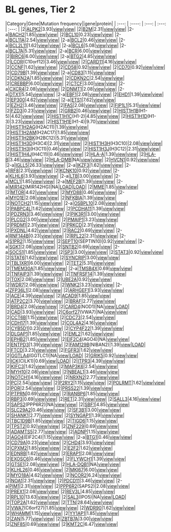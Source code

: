 # BL genes, Tier 2
|Category|Gene|Mutation frequency||gene|protein|
| :---: | :----: | :---: | :---: | :---: |
|2|[ALPK2](ALPK2)|3.93|[view](images/proteinpaint/ALPK2.svg)|[view](images/proteinpaint/ALPK2_NM_052947.svg)|
|2|[B2M](B2M)|2.31|[view](images/proteinpaint/B2M.svg)|[view](images/proteinpaint/B2M_NM_004048.svg)|
|2-a|[BACH2](BACH2)|1.85|[view](images/proteinpaint/BACH2.svg)|[view](images/proteinpaint/BACH2_NM_021813.svg)|
|2|[BCL10](BCL10)|0.23|[view](images/proteinpaint/BCL10.svg)|[view](images/proteinpaint/BCL10_NM_003921.svg)|
|2-a|[BCL11A](BCL11A)|2.54|[view](images/proteinpaint/BCL11A.svg)|[view](images/proteinpaint/BCL11A_NM_022893.svg)|
|2-a|[BCL2](BCL2)|0.46|[view](images/proteinpaint/BCL2.svg)|[view](images/proteinpaint/BCL2_NM_000633.svg)|
|2-a|[BCL2L11](BCL2L11)|1.62|[view](images/proteinpaint/BCL2L11.svg)|[view](images/proteinpaint/BCL2L11_NM_138621.svg)|
|2-a|[BCL6](BCL6)|5.08|[view](images/proteinpaint/BCL6.svg)|[view](images/proteinpaint/BCL6_NM_001706.svg)|
|2-a|[BCL7A](BCL7A)|5.31|[view](images/proteinpaint/BCL7A.svg)|[view](images/proteinpaint/BCL7A_NM_020993.svg)|
|2-a|[BCR](BCR)|6.00|[view](images/proteinpaint/BCR.svg)|[view](images/proteinpaint/BCR_NM_004327.svg)|
|2|[BIRC6](BIRC6)|6.00|[view](images/proteinpaint/BIRC6.svg)|[view](images/proteinpaint/BIRC6_NM_016252.svg)|
|2-a|[BTG2](BTG2)|4.85|[view](images/proteinpaint/BTG2.svg)|[view](images/proteinpaint/BTG2_NM_006763.svg)|
|2|[LCOR](LCOR)(C10orf12)|3.46|[view](images/proteinpaint/LCOR.svg)|[view](images/proteinpaint/LCOR_NM_001346516.svg)|
|2|[CARD11](CARD11)|4.16|[view](images/proteinpaint/CARD11.svg)|[view](images/proteinpaint/CARD11_NM_032415.svg)|
|2|[CCNF](CCNF)|1.62|[view](images/proteinpaint/CCNF.svg)|[view](images/proteinpaint/CCNF_NM_001761.svg)|
|2|[CD58](CD58)|0.92|[view](images/proteinpaint/CD58.svg)|[view](images/proteinpaint/CD58_NM_001779.svg)|
|2|[CD70](CD70)|0.92|[view](images/proteinpaint/CD70.svg)|[view](images/proteinpaint/CD70_NM_001252.svg)|
|2|[CD79B](CD79B)|1.39|[view](images/proteinpaint/CD79B.svg)|[view](images/proteinpaint/CD79B_NM_000626.svg)|
|2-a|[CD83](CD83)|1.15|[view](images/proteinpaint/CD83.svg)|[view](images/proteinpaint/CD83_NM_004233.svg)|
|2|[CDKN2A](CDKN2A)|1.85|[view](images/proteinpaint/CDKN2A.svg)|[view](images/proteinpaint/CDKN2A_NM_000077.svg)|
|2|[CDKN2C](CDKN2C)|2.54|[view](images/proteinpaint/CDKN2C.svg)|[view](images/proteinpaint/CDKN2C_NM_001262.svg)|
|2|[CREBBP](CREBBP)|6.00|[view](images/proteinpaint/CREBBP.svg)|[view](images/proteinpaint/CREBBP_NM_004380.svg)|
|2|[CTCF](CTCF)|3.00|[view](images/proteinpaint/CTCF.svg)|[view](images/proteinpaint/CTCF_NM_006565.svg)|
|2-a|[CXCR4](CXCR4)|2.08|[view](images/proteinpaint/CXCR4.svg)|[view](images/proteinpaint/CXCR4_NM_001008540.svg)|
|2|[DNMT1](DNMT1)|2.08|[view](images/proteinpaint/DNMT1.svg)|[view](images/proteinpaint/DNMT1_NM_001130823.svg)|
|2-a|[DTX1](DTX1)|5.54|[view](images/proteinpaint/DTX1.svg)|[view](images/proteinpaint/DTX1_NM_004416.svg)|
|2-a|[EBF1](EBF1)|2.08|[view](images/proteinpaint/EBF1.svg)|[view](images/proteinpaint/EBF1_NM_024007.svg)|
|2|[EHD1](EHD1)|1.39|[view](images/proteinpaint/EHD1.svg)|[view](images/proteinpaint/EHD1_NM_006795.svg)|
|2|[EP300](EP300)|4.62|[view](images/proteinpaint/EP300.svg)|[view](images/proteinpaint/EP300_NM_001429.svg)|
|2-a|[ETS1](ETS1)|7.62|[view](images/proteinpaint/ETS1.svg)|[view](images/proteinpaint/ETS1_NM_001143820.svg)|
|2|[EZH2](EZH2)|3.46|[view](images/proteinpaint/EZH2.svg)|[view](images/proteinpaint/EZH2_NM_001203247.svg)|
|2|[FAS](FAS)|2.08|[view](images/proteinpaint/FAS.svg)|[view](images/proteinpaint/FAS_NM_000043.svg)|
|2|[FIP1L1](FIP1L1)|5.31|[view](images/proteinpaint/FIP1L1.svg)|[view](images/proteinpaint/FIP1L1_NM_030917.svg)|
|2|[FZD3](FZD3)|0.23|[view](images/proteinpaint/FZD3.svg)|[view](images/proteinpaint/FZD3_NM_017412.svg)|
|2|[GRB2](GRB2)|0.46|[view](images/proteinpaint/GRB2.svg)|[view](images/proteinpaint/GRB2_NM_002086.svg)|
|2|[HIST1H1B](HIST1H1B)(H1-5)|4.62|[view](images/proteinpaint/HIST1H1B.svg)|[view](images/proteinpaint/HIST1H1B_NM_005322.svg)|
|2|[HIST1H1C](HIST1H1C)(H1-2)|4.85|[view](images/proteinpaint/HIST1H1C.svg)|[view](images/proteinpaint/HIST1H1C_NM_005319.svg)|
|2|[HIST1H1D](HIST1H1D)(H1-3)|3.23|[view](images/proteinpaint/HIST1H1D.svg)|[view](images/proteinpaint/HIST1H1D_NM_005320.svg)|
|2|[HIST1H1E](HIST1H1E)(H1-4)|9.70|[view](images/proteinpaint/HIST1H1E.svg)|[view](images/proteinpaint/HIST1H1E_NM_005321.svg)|
|2|[HIST1H2AG](HIST1H2AG)(H2AC11)|1.39|[view](images/proteinpaint/HIST1H2AG.svg)|[view](images/proteinpaint/HIST1H2AG_NM_021064.svg)|
|2|[HIST1H2AM](HIST1H2AM)(H2AC17)|1.85|[view](images/proteinpaint/HIST1H2AM.svg)|[view](images/proteinpaint/HIST1H2AM_NM_003514.svg)|
|2|[HIST1H2BK](HIST1H2BK)(H2BC12)|5.31|[view](images/proteinpaint/HIST1H2BK.svg)|[view](images/proteinpaint/HIST1H2BK_NM_080593.svg)|
|2|[HIST1H3D](HIST1H3D)(H3C4)|2.31|[view](images/proteinpaint/HIST1H3D.svg)|[view](images/proteinpaint/HIST1H3D_NM_003530.svg)|
|2|[HIST1H3H](HIST1H3H)(H3C10)|2.08|[view](images/proteinpaint/HIST1H3H.svg)|[view](images/proteinpaint/HIST1H3H_NM_003536.svg)|
|2|[HIST1H3I](HIST1H3I)(H3C11)|0.46|[view](images/proteinpaint/HIST1H3I.svg)|[view](images/proteinpaint/HIST1H3I_NM_003533.svg)|
|2|[HIST1H3J](HIST1H3J)(H3C12)|2.31|[view](images/proteinpaint/HIST1H3J.svg)|[view](images/proteinpaint/HIST1H3J_NM_003535.svg)|
|2|[HIST1H4J](HIST1H4J)(H4C11)|0.46|[view](images/proteinpaint/HIST1H4J.svg)|[view](images/proteinpaint/HIST1H4J_NM_021968.svg)|
|2|[HLA-A](HLA-A)|1.39|[view](images/proteinpaint/HLA-A.svg)|[view](images/proteinpaint/HLA-A_NM_002116.svg)|
|2|[HLA-B](HLA-B)|3.46|[view](images/proteinpaint/HLA-B.svg)|[view](images/proteinpaint/HLA-B_NM_005514.svg)|
|2|[HLA-DMB](HLA-DMB)|NA|[view](images/proteinpaint/HLA-DMB.svg)|[view](images/proteinpaint/HLA-DMB_NM_002118.svg)|
|2|[HVCN1](HVCN1)|0.92|[view](images/proteinpaint/HVCN1.svg)|[view](images/proteinpaint/HVCN1_NM_001040107.svg)|
|2-a|[IGLL5](IGLL5)|26.33|[view](images/proteinpaint/IGLL5.svg)|[view](images/proteinpaint/IGLL5_NM_001178126.svg)|
|2-a|[IKZF3](IKZF3)|1.62|[view](images/proteinpaint/IKZF3.svg)|[view](images/proteinpaint/IKZF3_NM_012481.svg)|
|2-a|[IRF8](IRF8)|2.31|[view](images/proteinpaint/IRF8.svg)|[view](images/proteinpaint/IRF8_NM_002163.svg)|
|2|[KCNK10](KCNK10)|0.92|[view](images/proteinpaint/KCNK10.svg)|[view](images/proteinpaint/KCNK10_NM_021161.svg)|
|2-a|[KLHL6](KLHL6)|3.93|[view](images/proteinpaint/KLHL6.svg)|[view](images/proteinpaint/KLHL6_NM_130446.svg)|
|2-a|[LTB](LTB)|3.00|[view](images/proteinpaint/LTB.svg)|[view](images/proteinpaint/LTB_NM_002341.svg)|
|2-a|[MCL1](MCL1)|1.85|[view](images/proteinpaint/MCL1.svg)|[view](images/proteinpaint/MCL1_NM_021960.svg)|
|2-a|[MEF2B](MEF2B)|1.39|[view](images/proteinpaint/MEF2B.svg)|[view](images/proteinpaint/MEF2B_NM_001145785.svg)|
|2-a|[MIR142](MIR142)(MIR142HG)|NA|[LOAD](https://morinlab.github.io/LLMPP/GAMBL/MIR142.html)|[LOAD](https://morinlab.github.io/LLMPP/GAMBL/MIR142_protein.html)|
|2|[MME](MME)|1.85|[view](images/proteinpaint/MME.svg)|[view](images/proteinpaint/MME_NM_000902.svg)|
|2|[MTOR](MTOR)|4.62|[view](images/proteinpaint/MTOR.svg)|[view](images/proteinpaint/MTOR_NM_004958.svg)|
|2|[MYD88](MYD88)|0.46|[view](images/proteinpaint/MYD88.svg)|[view](images/proteinpaint/MYD88_NM_002468.svg)|
|2-a|[MYO1E](MYO1E)|2.08|[view](images/proteinpaint/MYO1E.svg)|[view](images/proteinpaint/MYO1E_NM_004998.svg)|
|2|[NFKBIA](NFKBIA)|1.39|[view](images/proteinpaint/NFKBIA.svg)|[view](images/proteinpaint/NFKBIA_NM_020529.svg)|
|2|[NOTCH2](NOTCH2)|1.15|[view](images/proteinpaint/NOTCH2.svg)|[view](images/proteinpaint/NOTCH2_NM_024408.svg)|
|2-a|[OSBPL10](OSBPL10)|2.08|[view](images/proteinpaint/OSBPL10.svg)|[view](images/proteinpaint/OSBPL10_NM_017784.svg)|
|2|[PABPC4L](PABPC4L)|1.62|[view](images/proteinpaint/PABPC4L.svg)|[view](images/proteinpaint/PABPC4L_NM_001114734.svg)|
|2|[PCDHA11](PCDHA11)|1.39|[view](images/proteinpaint/PCDHA11.svg)|[view](images/proteinpaint/PCDHA11_NM_018902.svg)|
|2|[PDZRN3](PDZRN3)|3.46|[view](images/proteinpaint/PDZRN3.svg)|[view](images/proteinpaint/PDZRN3_NM_015009.svg)|
|2|[PIK3R1](PIK3R1)|3.00|[view](images/proteinpaint/PIK3R1.svg)|[view](images/proteinpaint/PIK3R1_NM_181523.svg)|
|2|[PLCG2](PLCG2)|3.00|[view](images/proteinpaint/PLCG2.svg)|[view](images/proteinpaint/PLCG2_NM_002661.svg)|
|2|[PMAIP1](PMAIP1)|3.23|[view](images/proteinpaint/PMAIP1.svg)|[view](images/proteinpaint/PMAIP1_NM_021127.svg)|
|2|[PRDM1](PRDM1)|2.31|[view](images/proteinpaint/PRDM1.svg)|[view](images/proteinpaint/PRDM1_NM_001198.svg)|
|2|[PRKCD](PRKCD)|2.31|[view](images/proteinpaint/PRKCD.svg)|[view](images/proteinpaint/PRKCD_NM_006254.svg)|
|2|[PXDNL](PXDNL)|4.62|[view](images/proteinpaint/PXDNL.svg)|[view](images/proteinpaint/PXDNL_NM_144651.svg)|
|2|[RAC2](RAC2)|0.69|[view](images/proteinpaint/RAC2.svg)|[view](images/proteinpaint/RAC2_NM_002872.svg)|
|2-a|[RNF144B](RNF144B)|0.23|[view](images/proteinpaint/RNF144B.svg)|[view](images/proteinpaint/RNF144B_NM_182757.svg)|
|2|[RPL22](RPL22)|2.31|[view](images/proteinpaint/RPL22.svg)|[view](images/proteinpaint/RPL22_NM_000983.svg)|
|2-a|[S1PR2](S1PR2)|1.15|[view](images/proteinpaint/S1PR2.svg)|[view](images/proteinpaint/S1PR2_NM_004230.svg)|
|2|[SEPT10](SEPT10)(SEPTIN10)|0.92|[view](images/proteinpaint/SEPT10.svg)|[view](images/proteinpaint/SEPT10_NM_144710.svg)|
|2-a|[SGK1](SGK1)|2.08|[view](images/proteinpaint/SGK1.svg)|[view](images/proteinpaint/SGK1_NM_005627.svg)|
|2|[SNTB2](SNTB2)|0.69|[view](images/proteinpaint/SNTB2.svg)|[view](images/proteinpaint/SNTB2_NM_006750.svg)|
|2-a|[SOCS1](SOCS1)|1.85|[view](images/proteinpaint/SOCS1.svg)|[view](images/proteinpaint/SOCS1_NM_003745.svg)|
|2|[SP3](SP3)|3.00|[view](images/proteinpaint/SP3.svg)|[view](images/proteinpaint/SP3_NM_003111.svg)|
|2|[STAT3](STAT3)|0.92|[view](images/proteinpaint/STAT3.svg)|[view](images/proteinpaint/STAT3_NM_139276.svg)|
|2|[STAT6](STAT6)|1.62|[view](images/proteinpaint/STAT6.svg)|[view](images/proteinpaint/STAT6_NM_003153.svg)|
|2|[SYNCRIP](SYNCRIP)|3.00|[view](images/proteinpaint/SYNCRIP.svg)|[view](images/proteinpaint/SYNCRIP_NM_006372.svg)|
|2|[TBL1XR1](TBL1XR1)|6.00|[view](images/proteinpaint/TBL1XR1.svg)|[view](images/proteinpaint/TBL1XR1_NM_024665.svg)|
|2|[TET2](TET2)|5.31|[view](images/proteinpaint/TET2.svg)|[view](images/proteinpaint/TET2_NM_001127208.svg)|
|2|[TMEM30A](TMEM30A)|1.85|[view](images/proteinpaint/TMEM30A.svg)|[view](images/proteinpaint/TMEM30A_NM_018247.svg)|
|2-a|[TMSB4X](TMSB4X)|0.69|[view](images/proteinpaint/TMSB4X.svg)|[view](images/proteinpaint/TMSB4X_NM_021109.svg)|
|2|[TNFAIP3](TNFAIP3)|1.39|[view](images/proteinpaint/TNFAIP3.svg)|[view](images/proteinpaint/TNFAIP3_NM_006290.svg)|
|2|[TNFRSF14](TNFRSF14)|1.39|[view](images/proteinpaint/TNFRSF14.svg)|[view](images/proteinpaint/TNFRSF14_NM_003820.svg)|
|2|[TOX](TOX)|2.08|[view](images/proteinpaint/TOX.svg)|[view](images/proteinpaint/TOX_NM_014729.svg)|
|2|[UBE2A](UBE2A)|0.92|[view](images/proteinpaint/UBE2A.svg)|[view](images/proteinpaint/UBE2A_NM_003336.svg)|
|2|[WDR7](WDR7)|2.08|[view](images/proteinpaint/WDR7.svg)|[view](images/proteinpaint/WDR7_NM_015285.svg)|
|2|[WNK2](WNK2)|3.23|[view](images/proteinpaint/WNK2.svg)|[view](images/proteinpaint/WNK2_NM_006648.svg)|
|2-a|[ZFP36L1](ZFP36L1)|2.08|[view](images/proteinpaint/ZFP36L1.svg)|[view](images/proteinpaint/ZFP36L1_NM_004926.svg)|
|2|[ARHGEF1](ARHGEF1)|3.93|[view](images/proteinpaint/ARHGEF1.svg)|[view](images/proteinpaint/ARHGEF1_NM_199002.svg)|
|2|[ACE](ACE)|4.39|[view](images/proteinpaint/ACE.svg)|[view](images/proteinpaint/ACE_NM_000789.svg)|
|2|[ACAD9](ACAD9)|1.85|[view](images/proteinpaint/ACAD9.svg)|[view](images/proteinpaint/ACAD9_NM_014049.svg)|
|2|[ATP2C2](ATP2C2)|3.70|[view](images/proteinpaint/ATP2C2.svg)|[view](images/proteinpaint/ATP2C2_NM_014861.svg)|
|2|[BRAF](BRAF)|2.77|[view](images/proteinpaint/BRAF.svg)|[view](images/proteinpaint/BRAF_NM_004333.svg)|
|2|[BRD4](BRD4)|2.08|[view](images/proteinpaint/BRD4.svg)|[view](images/proteinpaint/BRD4_NM_058243.svg)|
|2|[CARD4](CARD4)(NOD1)|NA|[view](images/proteinpaint/CARD4.svg)|[LOAD](https://morinlab.github.io/LLMPP/GAMBL/CARD4_protein.html)|
|2|[CAD](CAD)|3.93|[view](images/proteinpaint/CAD.svg)|[view](images/proteinpaint/CAD_NM_004341.svg)|
|2|[C6orf27](C6orf27)(VWA7)|NA|[view](images/proteinpaint/C6orf27.svg)|[view](images/proteinpaint/VWA7_NM_025258.svg)|
|2|[CCT6B](CCT6B)|1.15|[view](images/proteinpaint/CCT6B.svg)|[view](images/proteinpaint/CCT6B_NM_006584.svg)|
|2|[CDC73](CDC73)|2.54|[view](images/proteinpaint/CDC73.svg)|[view](images/proteinpaint/CDC73_NM_024529.svg)|
|2|[CDH17](CDH17)|1.39|[view](images/proteinpaint/CDH17.svg)|[view](images/proteinpaint/CDH17_NM_004063.svg)|
|2|[COL4A2](COL4A2)|4.16|[view](images/proteinpaint/COL4A2.svg)|[view](images/proteinpaint/COL4A2_NM_001846.svg)|
|2|[CYB5D1](CYB5D1)|0.23|[view](images/proteinpaint/CYB5D1.svg)|[view](images/proteinpaint/CYB5D1_NM_144607.svg)|
|2|[CYP4F22](CYP4F22)|1.39|[view](images/proteinpaint/CYP4F22.svg)|[view](images/proteinpaint/CYP4F22_NM_173483.svg)|
|2|[DLGAP1](DLGAP1)|1.85|[view](images/proteinpaint/DLGAP1.svg)|[view](images/proteinpaint/DLGAP1_NM_004746.svg)|
|2|[EML2](EML2)|1.62|[view](images/proteinpaint/EML2.svg)|[view](images/proteinpaint/EML2_NM_012155.svg)|
|2|[EPHB2](EPHB2)|1.85|[view](images/proteinpaint/EPHB2.svg)|[view](images/proteinpaint/EPHB2_NM_017449.svg)|
|2|[EIF2C4](EIF2C4)(AGO4)|NA|[view](images/proteinpaint/EIF2C4.svg)|[view](images/proteinpaint/AGO4_NM_017629.svg)|
|2|[ENTPD3](ENTPD3)|1.39|[view](images/proteinpaint/ENTPD3.svg)|[view](images/proteinpaint/ENTPD3_NM_001248.svg)|
|2|[FAM129B](FAM129B)(NIBAN2)|1.39|[view](images/proteinpaint/FAM129B.svg)|[LOAD](https://morinlab.github.io/LLMPP/GAMBL/FAM129B_protein.html)|
|2|[FTCD](FTCD)|3.23|[view](images/proteinpaint/FTCD.svg)|[view](images/proteinpaint/FTCD_NM_206965.svg)|
|2|[FGFR3](FGFR3)|1.62|[view](images/proteinpaint/FGFR3.svg)|[view](images/proteinpaint/FGFR3_NM_000142.svg)|
|2|[GGTLA4](GGTLA4)(GGTLC1)|NA|[view](images/proteinpaint/GGTLA4.svg)|[LOAD](https://morinlab.github.io/LLMPP/GAMBL/GGTLA4_protein.html)|
|2|[GRIK5](GRIK5)|0.92|[view](images/proteinpaint/GRIK5.svg)|[view](images/proteinpaint/GRIK5_NM_002088.svg)|
|2|[ICK](ICK)(CILK1)|0.69|[view](images/proteinpaint/ICK.svg)|[LOAD](https://morinlab.github.io/LLMPP/GAMBL/ICK_protein.html)|
|2|[ITPR3](ITPR3)|4.39|[view](images/proteinpaint/ITPR3.svg)|[view](images/proteinpaint/ITPR3_NM_002224.svg)|
|2|[KIFC3](KIFC3)|1.62|[view](images/proteinpaint/KIFC3.svg)|[view](images/proteinpaint/KIFC3_NM_005550.svg)|
|2|[MAP3K6](MAP3K6)|2.54|[view](images/proteinpaint/MAP3K6.svg)|[view](images/proteinpaint/MAP3K6_NM_004672.svg)|
|2|[MYH10](MYH10)|2.08|[view](images/proteinpaint/MYH10.svg)|[view](images/proteinpaint/MYH10_NM_005964.svg)|
|2|[NBEAL1](NBEAL1)|3.46|[view](images/proteinpaint/NBEAL1.svg)|[view](images/proteinpaint/NBEAL1_NM_001114132.svg)|
|2|[NOTCH1](NOTCH1)|4.16|[view](images/proteinpaint/NOTCH1.svg)|[view](images/proteinpaint/NOTCH1_NM_017617.svg)|
|2|[NRXN2](NRXN2)|2.77|[view](images/proteinpaint/NRXN2.svg)|[view](images/proteinpaint/NRXN2_NM_015080.svg)|
|2|[PC](PC)|2.54|[view](images/proteinpaint/PC.svg)|[view](images/proteinpaint/PC_NM_000920.svg)|
|2|[P2RY2](P2RY2)|1.15|[view](images/proteinpaint/P2RY2.svg)|[view](images/proteinpaint/P2RY2_NM_176072.svg)|
|2|[POLRMT](POLRMT)|1.62|[view](images/proteinpaint/POLRMT.svg)|[view](images/proteinpaint/POLRMT_NM_005035.svg)|
|2|[POR](POR)|2.54|[view](images/proteinpaint/POR.svg)|[view](images/proteinpaint/POR_NM_001382657.svg)|
|2|[PRSS22](PRSS22)|1.39|[view](images/proteinpaint/PRSS22.svg)|[view](images/proteinpaint/PRSS22_NM_022119.svg)|
|2|[PTPRN](PTPRN)|0.69|[view](images/proteinpaint/PTPRN.svg)|[view](images/proteinpaint/PTPRN_NM_002846.svg)|
|2|[RANBP6](RANBP6)|1.85|[view](images/proteinpaint/RANBP6.svg)|[view](images/proteinpaint/RANBP6_NM_012416.svg)|
|2|[RBP3](RBP3)|0.69|[view](images/proteinpaint/RBP3.svg)|[view](images/proteinpaint/RBP3_NM_002900.svg)|
|2|[RET](RET)|2.31|[view](images/proteinpaint/RET.svg)|[view](images/proteinpaint/RET_NM_020630.svg)|
|2|[SALL3](SALL3)|4.16|[view](images/proteinpaint/SALL3.svg)|[view](images/proteinpaint/SALL3_NM_171999.svg)|
|2|[SAPS2](SAPS2)(PPP6R2)|NA|[view](images/proteinpaint/SAPS2.svg)|[view](images/proteinpaint/PPP6R2_NM_014678.svg)|
|2|[SBF1](SBF1)|4.85|[view](images/proteinpaint/SBF1.svg)|[view](images/proteinpaint/SBF1_NM_002972.svg)|
|2|[SLC29A2](SLC29A2)|0.46|[view](images/proteinpaint/SLC29A2.svg)|[view](images/proteinpaint/SLC29A2_NM_001532.svg)|
|2|[SF3B1](SF3B1)|3.00|[view](images/proteinpaint/SF3B1.svg)|[view](images/proteinpaint/SF3B1_NM_012433.svg)|
|2|[SHANK1](SHANK1)|2.77|[view](images/proteinpaint/SHANK1.svg)|[view](images/proteinpaint/SHANK1_NM_016148.svg)|
|2|[SYNGAP1](SYNGAP1)|1.39|[view](images/proteinpaint/SYNGAP1.svg)|[view](images/proteinpaint/SYNGAP1_NM_006772.svg)|
|2|[TBC1D9B](TBC1D9B)|1.85|[view](images/proteinpaint/TBC1D9B.svg)|[view](images/proteinpaint/TBC1D9B_NM_198868.svg)|
|2|[TIGD6](TIGD6)|1.15|[view](images/proteinpaint/TIGD6.svg)|[view](images/proteinpaint/TIGD6_NM_030953.svg)|
|2|[TPST2](TPST2)|0.92|[view](images/proteinpaint/TPST2.svg)|[view](images/proteinpaint/TPST2_NM_001008566.svg)|
|2|[ZNF229](ZNF229)|0.69|[view](images/proteinpaint/ZNF229.svg)|[view](images/proteinpaint/ZNF229_NM_014518.svg)|
|2|[ADAMTS5](ADAMTS5)|2.77|[view](images/proteinpaint/ADAMTS5.svg)|[view](images/proteinpaint/ADAMTS5_NM_007038.svg)|
|2|[ADNP](ADNP)|1.15|[view](images/proteinpaint/ADNP.svg)|[view](images/proteinpaint/ADNP_NM_015339.svg)|
|2|[AGO4](AGO4)(EIF2C4)|1.15|[view](images/proteinpaint/AGO4.svg)|[view](images/proteinpaint/AGO4_NM_017629.svg)|
|2-a|[BTG1](BTG1)|0.46|[view](images/proteinpaint/BTG1.svg)|[view](images/proteinpaint/BTG1_NM_001731.svg)|
|2|[CD79A](CD79A)|0.23|[view](images/proteinpaint/CD79A.svg)|[view](images/proteinpaint/CD79A_NM_001783.svg)|
|2|[CHD4](CHD4)|3.93|[view](images/proteinpaint/CHD4.svg)|[view](images/proteinpaint/CHD4_NM_001273.svg)|
|2|[CPXM2](CPXM2)|1.85|[view](images/proteinpaint/CPXM2.svg)|[view](images/proteinpaint/CPXM2_NM_198148.svg)|
|2|[E2F2](E2F2)|1.62|[view](images/proteinpaint/E2F2.svg)|[view](images/proteinpaint/E2F2_NM_004091.svg)|
|2|[EDNRB](EDNRB)|1.62|[view](images/proteinpaint/EDNRB.svg)|[view](images/proteinpaint/EDNRB_NM_000115.svg)|
|2|[ERAP1](ERAP1)|2.08|[view](images/proteinpaint/ERAP1.svg)|[view](images/proteinpaint/ERAP1_NM_016442.svg)|
|2|[EXOSC6](EXOSC6)|0.46|[view](images/proteinpaint/EXOSC6.svg)|[view](images/proteinpaint/EXOSC6_NM_058219.svg)|
|2|[FLYWCH1](FLYWCH1)|1.39|[view](images/proteinpaint/FLYWCH1.svg)|[view](images/proteinpaint/FLYWCH1_NM_032296.svg)|
|2|[GTSE1](GTSE1)|2.08|[view](images/proteinpaint/GTSE1.svg)|[view](images/proteinpaint/GTSE1_NM_016426.svg)|
|2|[HLA-DQB1](HLA-DQB1)|NA|[view](images/proteinpaint/HLA-DQB1.svg)|[view](images/proteinpaint/HLA-DQB1_NM_002123.svg)|
|2|[KLHL26](KLHL26)|0.46|[view](images/proteinpaint/KLHL26.svg)|[view](images/proteinpaint/KLHL26_NM_018316.svg)|
|2|[MKI67](MKI67)|6.00|[view](images/proteinpaint/MKI67.svg)|[view](images/proteinpaint/MKI67_NM_002417.svg)|
|2|[MYO18A](MYO18A)|4.62|[view](images/proteinpaint/MYO18A.svg)|[view](images/proteinpaint/MYO18A_NM_078471.svg)|
|2|[NCOR2](NCOR2)|6.24|[view](images/proteinpaint/NCOR2.svg)|[view](images/proteinpaint/NCOR2_NM_006312.svg)|
|2|[NOA1](NOA1)|2.31|[view](images/proteinpaint/NOA1.svg)|[view](images/proteinpaint/NOA1_NM_032313.svg)|
|2|[PDCD11](PDCD11)|3.46|[view](images/proteinpaint/PDCD11.svg)|[view](images/proteinpaint/PDCD11_NM_014976.svg)|
|2-a|[PIM1](PIM1)|2.31|[view](images/proteinpaint/PIM1.svg)|[view](images/proteinpaint/PIM1_NM_002648.svg)|
|2|[PPP6R2](PPP6R2)(SAPS2)|2.08|[view](images/proteinpaint/PPP6R2.svg)|[view](images/proteinpaint/PPP6R2_NM_014678.svg)|
|2|[PREX1](PREX1)|2.08|[view](images/proteinpaint/PREX1.svg)|[view](images/proteinpaint/PREX1_NM_020820.svg)|
|2|[REV3L](REV3L)|4.85|[view](images/proteinpaint/REV3L.svg)|[view](images/proteinpaint/REV3L_NM_002912.svg)|
|2|[RPL10](RPL10)|13.63|[view](images/proteinpaint/RPL10.svg)|[view](images/proteinpaint/RPL10_NM_006013.svg)|
|2|[SAL3](SAL3)(IPO5)|NA|[view](images/proteinpaint/SAL3.svg)|[LOAD](https://morinlab.github.io/LLMPP/GAMBL/SAL3_protein.html)|
|2|[TOP2A](TOP2A)|1.62|[view](images/proteinpaint/TOP2A.svg)|[view](images/proteinpaint/TOP2A_NM_001067.svg)|
|2|[TTN](TTN)|28.64|[view](images/proteinpaint/TTN.svg)|[view](images/proteinpaint/TTN_NM_133378.svg)|
|2|[VWA7](VWA7)(C6orf27)|1.85|[view](images/proteinpaint/VWA7.svg)|[view](images/proteinpaint/VWA7_NM_025258.svg)|
|2|[WDR90](WDR90)|1.62|[view](images/proteinpaint/WDR90.svg)|[view](images/proteinpaint/WDR90_NM_145294.svg)|
|2|[WHAMM](WHAMM)|1.15|[view](images/proteinpaint/WHAMM.svg)|[view](images/proteinpaint/WHAMM_NM_001080435.svg)|
|2|[YY1AP1](YY1AP1)|1.85|[view](images/proteinpaint/YY1AP1.svg)|[view](images/proteinpaint/YY1AP1_NM_139118.svg)|
|2|[ZAN](ZAN)|5.77|[view](images/proteinpaint/ZAN.svg)|[view](images/proteinpaint/ZAN_NM_003386.svg)|
|2|[ZBTB7A](ZBTB7A)|3.00|[view](images/proteinpaint/ZBTB7A.svg)|[view](images/proteinpaint/ZBTB7A_NM_015898.svg)|
|2|[ZNF85](ZNF85)|0.69|[view](images/proteinpaint/ZNF85.svg)|[view](images/proteinpaint/ZNF85_NM_003429.svg)|
|2|[KMT2C](KMT2C)|6.47|[view](images/proteinpaint/KMT2C.svg)|[view](images/proteinpaint/KMT2C_NM_170606.svg)|
